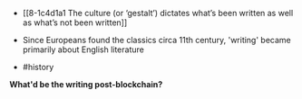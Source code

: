 - [[8-1c4d1a1 The culture (or ‘gestalt’) dictates what’s been written as well as what’s not been written]]

- Since Europeans found the classics circa 11th century, 'writing' became primarily about English literature

- #history

**What'd be the writing post-blockchain?**